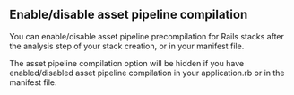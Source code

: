 <!-- post: -->


## Enable/disable asset pipeline compilation

You can enable/disable asset pipeline precompilation for Rails stacks after the analysis step of your stack creation, or in your manifest file.

The asset pipeline compilation option will be hidden if you have enabled/disabled asset pipeline compilation in your application.rb or in the manifest file.




